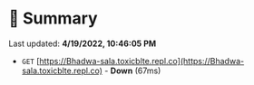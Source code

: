 # 📖 Summary
Last updated: **4/19/2022, 10:46:05 PM**

- `GET` [https://Bhadwa-sala.toxicblte.repl.co](https://Bhadwa-sala.toxicblte.repl.co) - **Down** (67ms)
